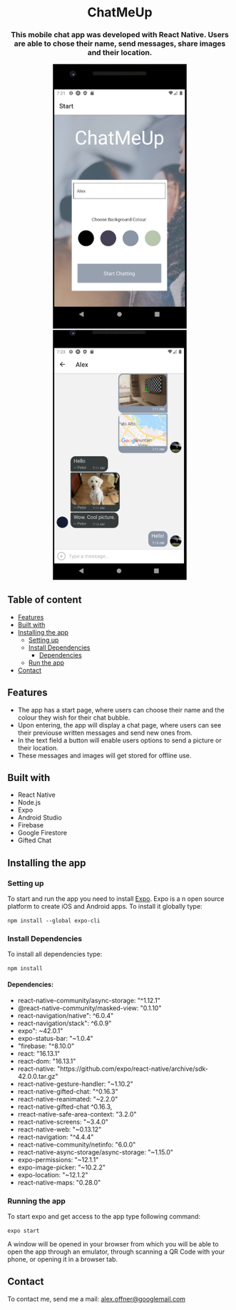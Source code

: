  <div align="center">
  <h1>ChatMeUp</h1>
    <h3>
This mobile chat app was developed with React Native. Users are able to chose their name, send messages, share images and their location.
    </h3>

<p float="left">
  <img src="./files/example1.PNG" width="300" height: "600">
  <img src="./files/example2.PNG" width="300" height: "600">
</p>

 </div>

 <h2>Table of content</h2>

  + [Features](#features)
  + [Built with](#built)
  + [Installing the app](#get-started)
      * [Setting up](#setting-up)
      + [Install Dependencies](#install-dep)
          * [Dependencies](#dependencies) 
      * [Run the app](#run)
  + [Contact](#contact)


<h2 id="features">Features</h2>

<ul>
   <li>
   The app has a start page, where users can choose their name and the colour they wish for their chat bubble. 
  </li>
  <li>
  Upon entering, the app will display a chat page, where users can see their previouse written messages and send new ones from.
  </li>
  <li>
  In the text field a button will enable users options to send a picture or their location.
  </li>
  <li>
  These messages and images will get stored for offline use.
  </li>
</ul>

<h2 id="built">Built with</h2>

<ul>
  <li>React Native</li>
  <li>Node.js</li>
  <li>Expo</li>
  <li>Android Studio</li>
  <li>Firebase</li>
  <li>Google Firestore</li>
  <li>Gifted Chat</li>
</ul>


<h2 id="get-started">Installing the app</h2>

<h3 id="setting-up">Setting up</h3>

To start and run the app you need to install [Expo](https://docs.expo.dev/). Expo is a n open source platform to create iOS and Android apps.
To install it globally type:

  `npm install --global expo-cli`

<h3 id="install-dep">Install Dependencies</h3>

  To install all dependencies type: 

  `npm install`

<h4 id="dependencies">Dependencies:</h4>

<ul>
  <li>react-native-community/async-storage: "^1.12.1"</li>
  <li>@react-native-community/masked-view: "0.1.10"</li>
  <li>react-navigation/native": ^6.0.4"</li>
  <li>react-navigation/stack": ^6.0.9"</li>
  <li>expo": ~42.0.1"</li>
  <li>expo-status-bar: "~1.0.4"</li>
  <li>"firebase: "^8.10.0"</li>
  <li>react: "16.13.1"</li>
  <li>react-dom: "16.13.1"</li>
  <li>react-native: "https://github.com/expo/react-native/archive/sdk-42.0.0.tar.gz"</li>
  <li>react-native-gesture-handler: "~1.10.2"</li>
  <li>react-native-gifted-chat: "^0.16.3"</li>
  <li>react-native-reanimated: "~2.2.0"</li>
  <li>react-native-gifted-chat ^0.16.3,</li>
  <li>rreact-native-safe-area-context: "3.2.0"</li>
  <li>react-native-screens: "~3.4.0"</li>
  <li>react-native-web: "~0.13.12"</li>
  <li>react-navigation: "^4.4.4"</li>
  <li>react-native-community/netinfo: "6.0.0"</li>
  <li>react-native-async-storage/async-storage: "~1.15.0"</li>
  <li>expo-permissions: "~12.1.1"</li>
  <li>expo-image-picker: "~10.2.2"</li>
  <li>expo-location: "~12.1.2"</li>
  <li>react-native-maps: "0.28.0"</li>
</ul>

<h3 id="run">Running the app</h3>

To start expo and get access to the app type following command:

`expo start`

A window will be opened in your browser from which you will be able to open the app through an emulator, through scanning a QR Code with your phone, or opening it in a browser tab. 

<h2 id="contact">Contact</h2>

To contact me, send me a mail: 
<alex.offner@googlemail.com>


